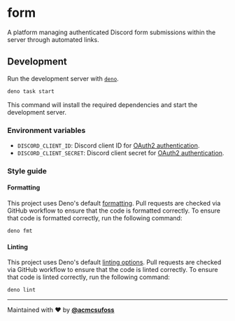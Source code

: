 # form

A platform managing authenticated Discord form submissions within the server through automated links.

## Development

Run the development server with [`deno`](https://deno.land/x/install).

```sh
deno task start
```

This command will install the required dependencies and start the development server.

### Environment variables

- `DISCORD_CLIENT_ID`: Discord client ID for [OAuth2 authentication](https://deno.land/x/deno_kv_oauth/mod.ts?s=createDiscordOAuth2Client).
- `DISCORD_CLIENT_SECRET`: Discord client secret for [OAuth2 authentication](https://deno.land/x/deno_kv_oauth/mod.ts?s=createDiscordOAuth2Client).

### Style guide

#### Formatting

This project uses Deno's default [formatting](https://deno.land/manual/tools/formatter). Pull requests are checked via GitHub workflow to ensure that the code is formatted correctly. To ensure that code is formatted correctly, run the following command:

```sh
deno fmt
```

#### Linting

This project uses Deno's default [linting options](https://deno.land/manual/tools/linter). Pull requests are checked via GitHub workflow to ensure that the code is linted correctly. To ensure that code is linted correctly, run the following command:

```sh
deno lint
```

---

Maintained with ❤️ by [**@acmcsufoss**](https://oss.acmcsuf.com/)

